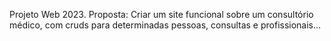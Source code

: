 Projeto Web 2023.
Proposta: Criar um site funcional sobre um consultório médico, com cruds para determinadas pessoas, consultas e profissionais...
